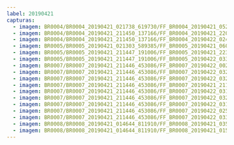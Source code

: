 ```yaml
---
label: 20190421
capturas:
  - imagem: BR0004/BR0004_20190421_021738_619730/FF_BR0004_20190421_052325_013_0218368.fits_maxpixel.jpg
  - imagem: BR0004/BR0004_20190421_211450_137166/FF_BR0004_20190421_220407_675_0054272.fits_maxpixel.jpg
  - imagem: BR0004/BR0004_20190421_211450_137166/FF_BR0004_20190422_024721_810_0372224.fits_maxpixel.jpg
  - imagem: BR0005/BR0005_20190421_021303_589385/FF_BR0005_20190421_060127_228_0272896.fits_maxpixel.jpg
  - imagem: BR0005/BR0005_20190421_211447_191006/FF_BR0005_20190421_223914_631_0099072.fits_maxpixel.jpg
  - imagem: BR0005/BR0005_20190421_211447_191006/FF_BR0005_20190422_033507_772_0452864.fits_maxpixel.jpg
  - imagem: BR0007/BR0007_20190421_211446_453086/FF_BR0007_20190422_002401_344_0197120.fits_maxpixel.jpg
  - imagem: BR0007/BR0007_20190421_211446_453086/FF_BR0007_20190422_032332_406_0382976.fits_maxpixel.jpg
  - imagem: BR0007/BR0007_20190421_211446_453086/FF_BR0007_20190422_032917_154_0389120.fits_maxpixel.jpg
  - imagem: BR0007/BR0007_20190421_211446_453086/FF_BR0007_20190421_211726_537_0002560.fits_maxpixel.jpg
  - imagem: BR0007/BR0007_20190421_211446_453086/FF_BR0007_20190422_031429_057_0373504.fits_maxpixel.jpg
  - imagem: BR0007/BR0007_20190421_211446_453086/FF_BR0007_20190422_032554_160_0385536.fits_maxpixel.jpg
  - imagem: BR0007/BR0007_20190421_211446_453086/FF_BR0007_20190422_031658_755_0376064.fits_maxpixel.jpg
  - imagem: BR0007/BR0007_20190421_211446_453086/FF_BR0007_20190422_025739_383_0356096.fits_maxpixel.jpg
  - imagem: BR0007/BR0007_20190421_211446_453086/FF_BR0007_20190422_033128_072_0391424.fits_maxpixel.jpg
  - imagem: BR0008/BR0008_20190421_014644_811910/FF_BR0008_20190421_035835_045_0130816.fits_maxpixel.jpg
  - imagem: BR0008/BR0008_20190421_014644_811910/FF_BR0008_20190421_015910_125_0010496.fits_maxpixel.jpg
---
```

